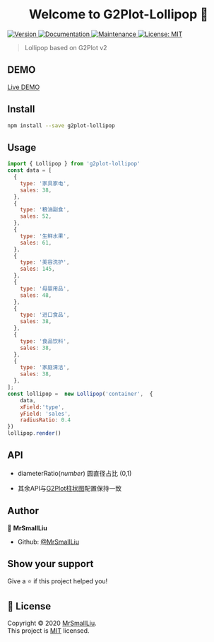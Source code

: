 <h1 align="center">Welcome to G2Plot-Lollipop 👋</h1>
<p>
  <a href="https://www.npmjs.com/package/g2plot-lollipop" target="_blank">
    <img alt="Version" src="https://img.shields.io/npm/v/g2plot-lollipop.svg">
  </a>
  <a href="https://github.com/MrSmallLiu/G2Plot-Lollipop#readme" target="_blank">
    <img alt="Documentation" src="https://img.shields.io/badge/documentation-yes-brightgreen.svg" />
  </a>
  <a href="https://github.com/MrSmallLiu/G2Plot-Lollipop/graphs/commit-activity" target="_blank">
    <img alt="Maintenance" src="https://img.shields.io/badge/Maintained%3F-yes-green.svg" />
  </a>
  <a href="https://github.com/MrSmallLiu/G2Plot-Lollipop/blob/master/LICENSE" target="_blank">
    <img alt="License: MIT" src="https://img.shields.io/github/license/MrSmallLiu/g2plot-lollipop" />
  </a>
</p>

> Lollipop based on G2Plot v2

## DEMO

[Live DEMO](https://mrsmallliu.github.io/G2Plot-Lollipop/)

## Install

```sh
npm install --save g2plot-lollipop
```

## Usage

```js
import { Lollipop } from 'g2plot-lollipop'
const data = [
  {
    type: '家具家电',
    sales: 38,
  },
  {
    type: '粮油副食',
    sales: 52,
  },
  {
    type: '生鲜水果',
    sales: 61,
  },
  {
    type: '美容洗护',
    sales: 145,
  },
  {
    type: '母婴用品',
    sales: 48,
  },
  {
    type: '进口食品',
    sales: 38,
  },
  {
    type: '食品饮料',
    sales: 38,
  },
  {
    type: '家庭清洁',
    sales: 38,
  },
];
const lollipop =  new Lollipop('container',  {
    data,
    xField:'type',
    yField: 'sales',
    radiusRatio: 0.4
})
lollipop.render()
```
## API
- diameterRatio(_number_) 圆直径占比 (0,1)
  
- 其余API与[G2Plot柱状图](https://antv-g2plot.gitee.io/zh/examples/column/basic#basic)配置保持一致

## Author

👤 **MrSmallLiu**

* Github: [@MrSmallLiu](https://github.com/MrSmallLiu)

## Show your support

Give a ⭐️ if this project helped you!

## 📝 License

Copyright © 2020 [MrSmallLiu](https://github.com/MrSmallLiu).<br />
This project is [MIT](https://github.com/MrSmallLiu/G2Plot-Lollipop/blob/master/LICENSE) licensed.